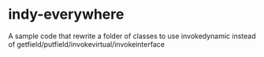 # indy-everywhere
A sample code that rewrite a folder of classes to use invokedynamic instead of getfield/putfield/invokevirtual/invokeinterface
